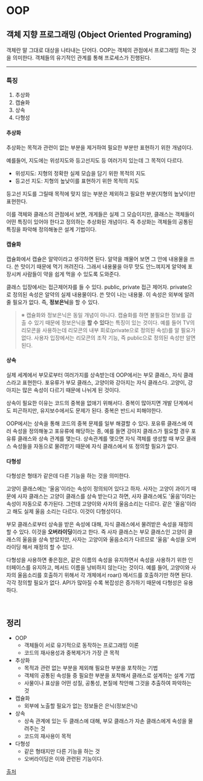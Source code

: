 # OOP

## 객체 지향 프로그래밍 (Object Oriented Programing)

객체란 말 그대로 대상을 나타내는 단어다. OOP는 객체의 관점에서 프로그래밍 하는 것을 의미한다. 객체들의 유기적인 관계를 통해 프로세스가 진행된다.

---

### 특징

1. 추상화
2. 캡슐화
3. 상속
4. 다형성

#### 추상화

추상화는 목적과 관련이 없는 부분을 제거하여 필요한 부분만 표현하기 위한 개념이다.

예를들어, 지도에는 위성지도와 등고선지도 등 여러가지 있는데 그 목적이 다르다.

- 위성지도: 지형의 정확한 실제 모습을 담기 위한 목적의 지도
- 등고선 지도: 지형의 높낮이를 표현하기 위한 목적의 지도

등고선 지도를 그릴때 목적에 맞지 않는 부분은 제외하고 필요한 부분(지형의 높낮이)만 표현한다.

이를 객체와 클래스의 관점에서 보면, 개게들은 실제 그 모습이지만, 클래스는 객체들이 어떤 특징이 있어야 한다고 정의하는 추상화된 개념이다. 즉 추상화는 객체들의 공통된 특징을 파악해 정의해놓은 설계 기법이다.

#### 캡슐화

캡슐화에서 캡슐은 알약이라고 생각하면 된다. 알약을 깨물어 보면 그 안에 내용물을 쓰다. 쓴 맛이기 때문에 먹기 꺼려진다. 그래서 내용물을 아무 맛도 안느껴지게 알약에 포장시켜 사람들이 약을 쉽게 먹을 수 있도록 도와준다.

클래스 입장에서는 접근제어자를 들 수 있다. public, private 접근 제어자. private으로 정의된 속성은 알약의 실제 내용물이다. 쓴 맛이 나는 내용물. 이 속성은 외부에 알려줄 필요가 없다. 즉, **정보은닉**을 할 수 있다.

> ※ 캡슐화와 정보은닉은 동일 개념이 아니다. 캡슐화를 하면 불필요한 정보를 감출 수 있기 때문에 정보은닉을 **할 수 있다**는 특징이 있는 것이다. 예를 들어 TV의 리모콘을 사용하는데 리모콘의 내부 회로(private으로 정의된 속성)를 알 필요가 없다. 사용자 입장에서는 리모콘의 조작 기능, 즉 public으로 정의된 속성만 알면 된다.

#### 상속

실제 세계에서 부모로부터 여러가지를 상속받는데 OOP에서는 부모 클래스, 자식 클래스라고 표현한다. 포유류가 부모 클래스, 고양이와 강아지는 자식 클래스다. 고양이, 강아지는 많은 속성이 다르기 때문에 나뉘게 된 것이다.

상속이 필요한 이유는 코드의 중복을 없애기 위해서다. 중복이 많아지면 개발 단계에서도 피곤하지만, 유지보수에서도 문제가 된다. 중복은 반드시 피해야한다.

OOP에서는 상속을 통해 코드의 중복 문제를 일부 해결할 수 있다. 포유류 클래스에 여러 속성을 정의해놓고 포유류에 해당하는 종, 예를 들면 강아지 클래스가 필요할 경우 포유류 클래스와 상속 관계를 맺는다. 상속관계를 맺으면 자식 객체를 생성할 때 부모 클래스 속성들을 자동으로 물려받기 때문에 자식 클래스에서 또 정의할 필요가 없다.

#### 다형성

다형성은 형태가 같은데 다른 기능을 하는 것을 의미한다.

고양이 클래스에는 '울음'이라는 속성이 정의되어 있다고 하자. 사자는 고양이 과이기 때문에 사자 클래스는 고양이 클래스를 상속 받는다고 하면, 사자 클래스에도 '울음'이라는 속성이 자동으로 추가된다. 그런데 고양이와 사자의 울음소리는 다르다. 같은 '울음'이라고 해도 실제 울음 소리는 다르다. 이것이 다형성이다.

부모 클래스로부터 상속을 받은 속성에 대해, 자식 클래스에서 물려받은 속성을 재정의 할 수 있다. 이것을 **오버라이딩**이라고 한다. 즉 사자 클래스는 부모 클래스인 고양이 클래스의 울음을 상속 받았지만, 사자는 고양이와 울음소리가 다르므로 '울음' 속성을 오버라이딩 해서 재정의 할 수 있다.

다형성을 사용하면 좋은점은, 같은 이름의 속성을 유지하면서 속성을 사용하기 위한 인터페이스를 유지하고, 메서드 이름을 낭비하지 않는다는 것이다. 예를 들어, 고양이와 사자의 울음소리를 호출하기 위해서 각 개체에서 roar() 메서드를 호출하기만 하면 된다. 각각 정의할 필요가 없다. API가 많아질 수록 복잡성은 증가하기 때문에 다형성은 유용하다.

<br/>

## 정리

- OOP
  - 객체들이 서로 유기적으로 동작하는 프로그래밍 이론
  - 코드의 재사용성과 중복제거가 가장 큰 목적
- 추상화
  - 목적과 관련 없는 부분을 제외해 필요한 부분을 포착하는 기법
  - 객체의 공통된 속성들 중 필요한 부분을 포착해서 클래스로 설계하는 설계 기법
  - 사물이나 표상을 어떤 성질, 공통성, 본질에 착안해 그것을 추출하여 파악하는 것
- 캡슐화
  - 외부에 노출할 필요가 없는 정보들은 은닉(정보은닉)
- 상속
  - 상속 관계에 있는 두 클래스에 대해, 부모 클래스가 자손 클래스에게 속성을 물려주는 것
  - 코드의 재사용이 목적
- 다형성
  - 같은 형태지만 다른 기능을 하는 것
  - 오버라이딩은 이와 관련된 기능이다.

[출처](https://victorydntmd.tistory.com/117)
